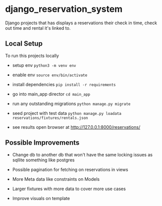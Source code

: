 # django_reservation_system

Django projects that has displays a reservations their check in time, check out time and rental it's linked to.


## Local Setup

To run this projects locally 

- setup env
    `python3 -m venv env`

- enable env
    `source env/bin/activate`

- install dependencies 
    `pip install -r requirements`

- go into main_app director
    `cd main_app`

- run any outstanding migrations
    `python manage.py migrate`

- seed project with test data
    `python manage.py loadata reservations/fixtures/rentals.json`

- see results
   open browser at http://127.0.0.1:8000/reservations/

## Possible Improvements

- Change db to another db that won't have the same locking issues as sqllite something like postgres

- Possible pagination for fetching on reservations in views

- More Meta data like constraints on Models

- Larger fixtures with more data to cover more use cases

- Improve visuals on template